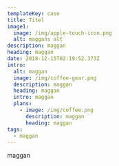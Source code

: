 ```yaml
---
templateKey: case
title: Titel
image1:
  image: /img/apple-touch-icon.png
  alt: maggans alt
description: maggan
heading: maggan
date: 2018-12-15T02:19:52.373Z
intro:
  alt: maggan
  image: /img/coffee-gear.png
  description: maggan
  heading: maggan
  intro: maggan
  plans:
    - image: /img/coffee.png
      description: maggan
      heading: maggan
tags:
  - maggan
---
```

maggan
